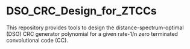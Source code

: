 # DSO_CRC_Design_for_ZTCCs
This repository provides tools to design the distance-spectrum-optimal (DSO) CRC generator polynomial for a given rate-1/n zero terminated convolutional code (CC).
